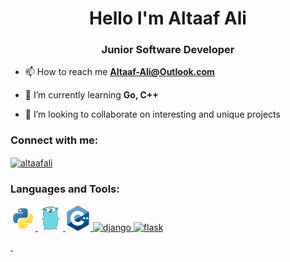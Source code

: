 <h1 align="center">Hello I'm Altaaf Ali</h1>
<h3 align="center">Junior Software Developer</h3>

- 📫 How to reach me **Altaaf-Ali@Outlook.com**

- 🌱 I’m currently learning **Go, C++**

- 👯 I’m looking to collaborate on interesting and unique projects

<h3 align="left">Connect with me:</h3>
<p align="left">
<a href="https://linkedin.com/in/altaafali" target="blank"><img align="center" src="https://raw.githubusercontent.com/rahuldkjain/github-profile-readme-generator/master/src/images/icons/Social/linked-in-alt.svg" alt="altaafali" height="30" width="40" /></a>
</p>

<h3 align="left">Languages and Tools:</h3>
<p align="left"><a href="https://www.python.org" target="_blank" rel="noreferrer"> <img src="https://raw.githubusercontent.com/devicons/devicon/master/icons/python/python-original.svg" alt="python" width="40" height="40"/> </a> <a href="https://golang.org" target="_blank" rel="noreferrer"> <img src="https://raw.githubusercontent.com/devicons/devicon/master/icons/go/go-original.svg" alt="go" width="40" height="40"/> </a> </a> <a href="https://www.w3schools.com/cpp/" target="_blank" rel="noreferrer"> <img src="https://raw.githubusercontent.com/devicons/devicon/master/icons/cplusplus/cplusplus-original.svg" alt="cplusplus" width="40" height="40"/> </a> <a href="https://www.djangoproject.com/" target="_blank" rel="noreferrer"> <img src="https://cdn.worldvectorlogo.com/logos/django.svg" alt="django" width="40" height="40"/> </a> <a href="https://flask.palletsprojects.com/" target="_blank" rel="noreferrer"> <img src="https://www.vectorlogo.zone/logos/pocoo_flask/pocoo_flask-icon.svg" alt="flask" width="40" height="40"/> </p>


<p><img align="left" src="https://github-readme-stats.vercel.app/api/top-langs/?username=Altaaaf&theme=synthwave&hide_border=false&include_all_commits=true&count_private=false&layout=compact" alt="" />


</p><p>&nbsp;<img align="center" src="https://github-readme-stats.vercel.app/api?username=Altaaaf&theme=synthwave&hide_border=false&include_all_commits=true&count_private=false" alt="" /></p>


